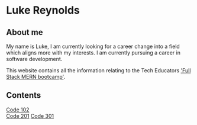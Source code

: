 # Luke Reynolds

## About me

My name is Luke, I am currently looking for a career change into a field which aligns more with my interests. I am currently pursuing a career in software development.

This website contains all the information relating to the Tech Educators ['Full Stack MERN bootcamp'](https://techeducators.co.uk/course/full-stack-mern-bootcamp).

## Contents

[Code 102](/code-102-contents.md)  
[Code 201](/code-201-contents.md)
[Code 301](/code-301-contents.md)
